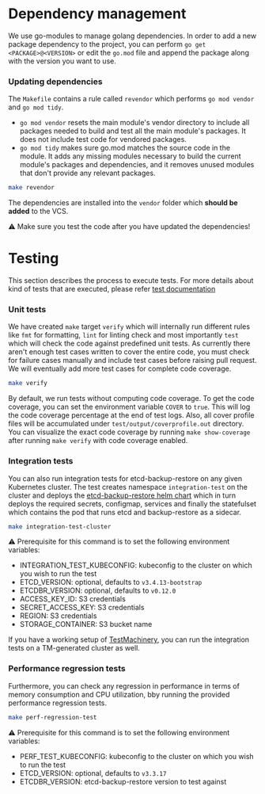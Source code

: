 # Dependency management

We use go-modules to manage golang dependencies. In order to add a new package dependency to the project, you can perform `go get <PACKAGE>@<VERSION>` or edit the `go.mod` file and append the package along with the version you want to use.

### Updating dependencies

The `Makefile` contains a rule called `revendor` which performs `go mod vendor` and `go mod tidy`.
* `go mod vendor` resets the main module's vendor directory to include all packages needed to build and test all the main module's packages. It does not include test code for vendored packages.
* `go mod tidy` makes sure go.mod matches the source code in the module.
It adds any missing modules necessary to build the current module's packages and dependencies, and it removes unused modules that don't provide any relevant packages.

```sh
make revendor
```

The dependencies are installed into the `vendor` folder which **should be added** to the VCS.

:warning: Make sure you test the code after you have updated the dependencies!

# Testing

This section describes the process to execute tests. For more details about kind of tests that are executed, please refer [test documentation](./tests.md)

### Unit tests

We have created `make` target `verify` which will internally run different rules like `fmt` for formatting, `lint` for linting check and most importantly `test` which will check the code against predefined unit tests. As currently there aren't enough test cases written to cover the entire code, you must check for failure cases manually and include test cases before raising pull request. We will eventually add more test cases for complete code coverage.

```sh
make verify
```

By default, we run tests without computing code coverage. To get the code coverage, you can set the environment variable `COVER` to `true`. This will log the code coverage percentage at the end of test logs. Also, all cover profile files will be accumulated under `test/output/coverprofile.out` directory. You can visualize the exact code coverage by running `make show-coverage` after running `make verify` with code coverage enabled.

### Integration tests

You can also run integration tests for etcd-backup-restore on any given Kubernetes cluster. The test creates namespace `integration-test` on the cluster and deploys the [etcd-backup-restore helm chart](../../chart/etcd-backup-restore) which in turn deploys the required secrets, configmap, services and finally the statefulset which contains the pod that runs etcd and backup-restore as a sidecar.

```sh
make integration-test-cluster
```

:warning: Prerequisite for this command is to set the following environment variables:

- INTEGRATION_TEST_KUBECONFIG: kubeconfig to the cluster on which you wish to run the test
- ETCD_VERSION: optional, defaults to `v3.4.13-bootstrap`
- ETCDBR_VERSION: optional, defaults to `v0.12.0`
- ACCESS_KEY_ID: S3 credentials
- SECRET_ACCESS_KEY: S3 credentials
- REGION: S3 credentials
- STORAGE_CONTAINER: S3 bucket name

If you have a working setup of [TestMachinery](https://github.com/gardener/test-infra), you can run the integration tests on a TM-generated cluster as well.

### Performance regression tests

Furthermore, you can check any regression in performance in terms of memory consumption and CPU utilization, bby running the provided performance regression tests.

```sh
make perf-regression-test
```

:warning: Prerequisite for this command is to set the following environment variables:

- PERF_TEST_KUBECONFIG: kubeconfig to the cluster on which you wish to run the test
- ETCD_VERSION: optional, defaults to `v3.3.17`
- ETCDBR_VERSION: etcd-backup-restore version to test against
